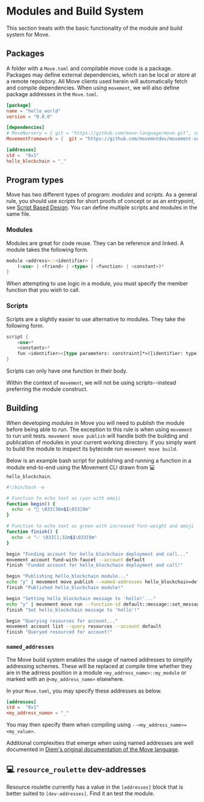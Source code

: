 # Modules and Build System
This section treats with the basic functionality of the module and build system for Move.

## Packages
A folder with a `Move.toml` and compilable move code is a package. Packages may define external dependencies, which can be local or store at a remote repository. All Move clients used herein will automatically fetch and compile dependencies. When using `movement`, we will also define package addresses in the `Move.toml`.

```toml
[package]
name = "hello_world"
version = "0.0.0"

[dependencies]
# MoveNursery = { git = "https://github.com/move-language/move.git", subdir = "language/move-stdlib/nursery", rev = "main" }
MovementFramework = {  git = "https://github.com/movemntdev/movement-subnet.git", subdir = "vm/aptos-vm/aptos-move/aptos-framework", rev = "main" }

[addresses]
std =  "0x1"
hello_blockchain = "_"
```

## Program types
Move has two different types of program: _modules_ and _scripts_. As a general rule, you should use _scripts_ for short proofs of concept or as an entrypoint, see [Script Based Design](https://www.move-patterns.com/script-based-design.html). You can define multiple scripts and modules in the same file. 

### Modules 
Modules are great for code reuse. They can be reference and linked.  A module takes the following form.

```rust
module <address>::<identifier> {
    (<use> | <friend> | <type> | <function> | <constant>)*
}
```
When attempting to use logic in a module, you must specify the member function that you wish to call.

### Scripts
Scripts are a slightly easier to use alternative to modules. They take the following form.
```rust
script {
    <use>*
    <constants>*
    fun <identifier><[type parameters: constraint]*>([identifier: type]*) <function_body>
}
```
Scripts can only have one function in their body.

Within the context of `movement`, we will not be using scripts--instead preferring the module construct.

## Building
When developing _modules_ in Move you will need to publish the module before being able to run. The exception to this rule is when using `movement` to run unit tests. `movement move publish` will handle both the building and publication of modules in your current working directory. If you simply want to build the module to inspect its bytecode run `movement move build`.

Below is an example bash script for publishing and running a function in a module end-to-end using the Movement CLI drawn from 💻 `hello_blockchain`.

```bash
#!/bin/bash -e

# Function to echo text as cyan with emoji
function begin() {
  echo -e "🔹 \033[36m$1\033[0m"
}

# Function to echo text as green with increased font-weight and emoji
function finish() {
  echo -e "✅ \033[1;32m$1\033[0m"
}

begin "Funding account for hello_blockchain deployment and call..."
movement account fund-with-faucet --account default
finish "Funded account for hello_blockchain deployment and call!"

begin "Publishing hello_blockchain module..."
echo "y" | movement move publish --named-addresses hello_blockchain=default
finish "Published hello_blockchain module!"

begin "Setting hello_blockchain message to 'hello!'..."
echo "y" | movement move run --function-id default::message::set_message --args string:hello!
finish "Set hello_blockchain message to 'hello'!"

begin "Querying resources for account..."
movement account list --query resources --account default
finish "Queryed resourced for account!"
```

### `named_addresses`
The Move build system enables the usage of named addresses to simplify addressing schemes. These will be replaced at compile time whether they are in the adrress position in a module `<my_address_name>::my_module` or marked with an `@<my_address_name>` elsewhere.

In your `Move.toml`, you may specify these addresses as below.
```toml
[addresses]
std =  "0x1"
<my_address_name> = "_"
```

You may then specify them when compiling using `--<my_address_name>=<my_value>`.

Additional complexities that emerge when using named addresses are well documented in [Diem's original documentation of the Move language](https://diem.github.io/move/packages.html).

## 💻 `resource_roulette` dev-addresses
Resource roulette currently has a value in the `[addresses]` block that is better suited to `[dev-addresses]`. Find it an test the module.
